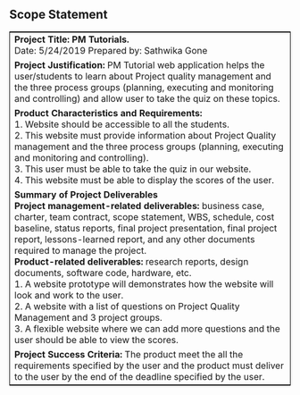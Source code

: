 
<h2>Scope Statement</h2>

<table style="width:100%;border: 1px solid black;">
<tr>
<td><b>Project Title: PM Tutorials. </b> </br>                                          
Date: 5/24/2019                                                                          Prepared by: Sathwika Gone
</td>
</tr>
<tr><td><b>Project Justification:</b> PM Tutorial web application helps the user/students to learn about Project quality management and the three process groups (planning, executing and monitoring and controlling) and allow user to take the quiz on these topics.</td>
</tr>
<tr><td><b>Product Characteristics and Requirements:</b></br>
1.	Website should be accessible to all the students.</br>
2.	This website must provide information about Project Quality management and the three process groups (planning, executing and monitoring and controlling).</br>
3.	This user must be able to take the quiz in our website.</br>
4.	This website must be able to display the scores of the user.</br> </td>
</tr>
<tr><td><b> Summary of Project Deliverables</b></br>
<b>Project management-related deliverables:</b> business case, charter, team contract, scope statement, WBS, schedule, cost baseline, status reports, final project presentation, final project report, lessons-learned report, and any other documents required to manage the project.</br>
<b>Product-related deliverables:</b> research reports, design documents, software code, hardware, etc.</br>
1.	A website prototype will demonstrates how the website will look and work to the user.</br>
2.	A website with a list of questions on Project Quality Management and 3 project groups.</br>
3.	A flexible website where we can add more questions and the user should be able to view the scores.</br>
</td>
</tr>
<tr><td><b> Project Success Criteria: </b>
The product meet the all the requirements specified by the user and the product must deliver to the user by the end of the deadline specified by the user.
</td>
</tr>
</table>